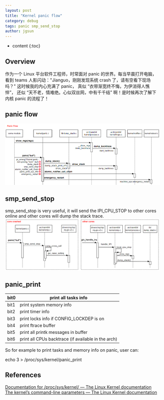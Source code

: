 ```yaml
---
layout: post
title: "Kernel panic flow"
category: debug
tags: panic smp_send_stop
author: jgsun
---
```


* content
{:toc}

## Overview
作为一个 Linux 平台软件工程师，时常面对 panic 的世界。每当早晨打开电脑，看到 teams 人影闪动："Jianguo，刚刚发现系统 crash 了，请有空看下现场吗？" 这时候我的内心充满了 panic， 真似 “衣带渐宽终不悔，为伊消得人憔悴”， 还似 “天不老，情难绝。心似双丝网，中有千千结” 啊！是时候再次了解下内核 panic 的流程了！








## panic flow
![image](/images/posts/oom/panic_flow.png)


## smp_send_stop
smp_send_stop is very useful, it will send the IPI_CPU_STOP to other cores online and other cores will dump the stack trace.
![image](/images/posts/oom/smp_send_stop.png)


## panic_print

|bit0|print all tasks info|
|---|---|
|bit1|print system memory info|
|bit2|print timer info|
|bit3|print locks info if CONFIG_LOCKDEP is on|
|bit4|print ftrace buffer|
|bit5|print all printk messages in buffer|
|bit6|print all CPUs backtrace (if available in the arch)|

So for example to print tasks and memory info on panic, user can:

echo 3 > /proc/sys/kernel/panic_print


## References
[Documentation for /proc/sys/kernel/ — The Linux Kernel documentation](https://docs.kernel.org/admin-guide/sysctl/kernel.html?highlight=panic_print#panic-print)
[The kernel’s command-line parameters — The Linux Kernel documentation](https://docs.kernel.org/admin-guide/kernel-parameters.html?highlight=panic_print)